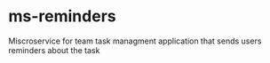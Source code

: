 # ms-reminders
Miscroservice for team task managment application that sends users reminders about the task
